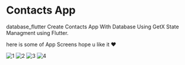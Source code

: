 # Contacts App
database_flutter
Create Contacts App With Database Using GetX State Managment using Flutter.


here is some of App Screens hope u like it ❤



![1](https://user-images.githubusercontent.com/109550336/236307646-5d10217a-8910-4fef-902f-6e6d62ff543d.png)
![2](https://user-images.githubusercontent.com/109550336/236307678-dbbd487e-75cb-4a26-a37b-b555c335f9e5.png)
![3](https://user-images.githubusercontent.com/109550336/236307710-48fc99bd-dc91-49e8-9b2f-66729ae06cdf.png)
![4](https://user-images.githubusercontent.com/109550336/236307731-1fedb59f-fea4-4a3d-8966-81c1a83e03e5.png)

